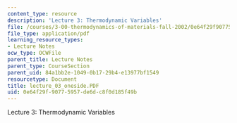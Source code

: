 ```yaml
---
content_type: resource
description: 'Lecture 3: Thermodynamic Variables'
file: /courses/3-00-thermodynamics-of-materials-fall-2002/0e64f29f90775957de6dc8f0d185f49b_lecture_03_oneside.PDF
file_type: application/pdf
learning_resource_types:
- Lecture Notes
ocw_type: OCWFile
parent_title: Lecture Notes
parent_type: CourseSection
parent_uid: 84a1bb2e-1049-0b17-29b4-e13977bf1549
resourcetype: Document
title: lecture_03_oneside.PDF
uid: 0e64f29f-9077-5957-de6d-c8f0d185f49b
---
```

Lecture 3: Thermodynamic Variables

